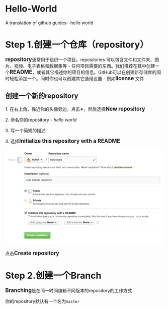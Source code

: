 # Hello-World
A translation of github guides--hello world

# Step 1.创建一个仓库（repository）
<big><b>repository</b></big>通常用于组织一个项目。repositories 可以包含文件和文件夹、图片、视频、电子表格和数据集等 - 任何项目需要的东西。我们推荐在其中创建一个<big><b>README</b></big>，或者其它描述你的项目的信息。GitHub可以在创建新存储库的同时轻松添加一个。同时你也可以创建其它通用设置 - 例如<big><b>license</b></big> 文件
## 创建一个新的repository
<p>1. 在右上角，靠近你的头像旁边，点击<big><b>+</b></big>，然后选择<big><b>New repository</b></big>
<p>2. 命名你的repository - <i>hello world</i>
<p>3. 写一个简短的描述
<p>4. 选择<big><b>Initialize this repository with a README</b></big>
<p>
<p><img src="https://github.com/cin619/Github-guides-Hello-World/blob/master/images/create-new-repo.png" alt="new-repo-form"></p>
<p>点击<big><b>Create repository</b></big>
  
# Step 2.创建一个Branch
<big><b>Branching</b></big>是在同一时间编辑不同版本的repository的工作方式
<p>你的repository默认有一个名为<code class="highlighter-rouge">master</code>

